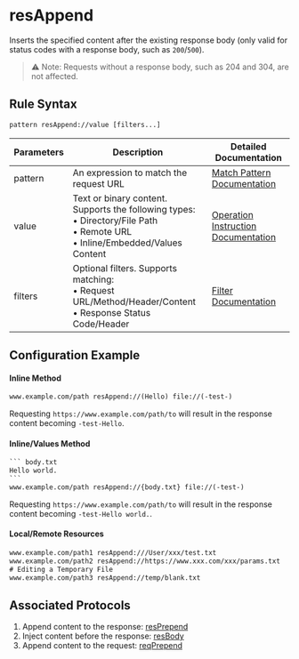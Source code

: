 # resAppend
Inserts the specified content after the existing response body (only valid for status codes with a response body, such as `200`/`500`).
> ⚠️ Note: Requests without a response body, such as 204 and 304, are not affected.

## Rule Syntax
``` txt
pattern resAppend://value [filters...]
```
| Parameters | Description | Detailed Documentation |
| ------- | ------------------------------------------------------------ | ------------------------- |
| pattern | An expression to match the request URL | [Match Pattern Documentation](./pattern) |
| value | Text or binary content. Supports the following types: <br/>• Directory/File Path<br/>• Remote URL<br/>• Inline/Embedded/Values Content | [Operation Instruction Documentation](./operation) |
| filters | Optional filters. Supports matching: <br/>• Request URL/Method/Header/Content<br/>• Response Status Code/Header | [Filter Documentation](./filters) |

## Configuration Example
#### Inline Method
``` txt
www.example.com/path resAppend://(Hello) file://(-test-)
```
Requesting `https://www.example.com/path/to` will result in the response content becoming `-test-Hello`.

#### Inline/Values Method
```` txt
``` body.txt
Hello world.
```
www.example.com/path resAppend://{body.txt} file://(-test-)
````
Requesting `https://www.example.com/path/to` will result in the response content becoming `-test-Hello world.`.

#### Local/Remote Resources

```` txt
www.example.com/path1 resAppend:///User/xxx/test.txt
www.example.com/path2 resAppend://https://www.xxx.com/xxx/params.txt
# Editing a Temporary File
www.example.com/path3 resAppend://temp/blank.txt
````

## Associated Protocols
1. Append content to the response: [resPrepend](./resPrepend)
2. Inject content before the response: [resBody](./resBody)
3. Append content to the request: [reqPrepend](./reqPrepend)
